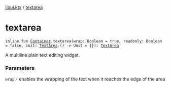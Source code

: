 [libui.ktx](index.md) / [textarea](./textarea.md)

# textarea

`inline fun `[`Container`](-container/index.md)`.textarea(wrap: Boolean = true, readonly: Boolean = false, init: `[`TextArea`](-text-area/index.md)`.() -> Unit = {}): `[`TextArea`](-text-area/index.md)

A multiline plain text editing widget.

### Parameters

`wrap` - enables the wrapping of the text when it reaches the edge of the area